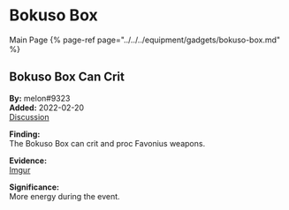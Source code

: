 
# Bokuso Box
Main Page
{% page-ref page="../../../equipment/gadgets/bokuso-box.md" %}

## Bokuso Box Can Crit    
**By:** melon\#9323   
**Added:** 2022-02-20    
[Discussion](https://tickets.deeznuts.moe/ticket-archive/attachments_945097851195777054_945129398321950720_transcript-bokuso-box-can-crit-and-proc-fav.html)  

**Finding:**  
The Bokuso Box can crit and proc Favonius weapons.

**Evidence:**  
[Imgur](https://imgur.com/CojfoIi)

**Significance:**  
More energy during the event. 
